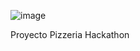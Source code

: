 ![image](https://user-images.githubusercontent.com/75810060/178072139-b946c65f-a710-485e-a16b-12a61d22395c.png)

Proyecto Pizzeria Hackathon 
